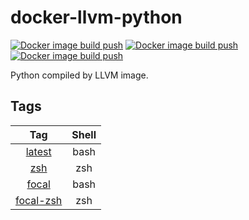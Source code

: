 # docker-llvm-python

[![Docker image build push](https://github.com/poad/docker-llvm-python/actions/workflows/main.yml/badge.svg)](https://github.com/poad/docker-llvm-python/actions/workflows/main.yml)
[![Docker image build push](https://github.com/poad/docker-llvm-python/actions/workflows/main.yml/badge.svg?event=pull_request)](https://github.com/poad/docker-llvm-python/actions/workflows/main.yml)
[![Docker image build push](https://github.com/poad/docker-llvm-python/actions/workflows/main.yml/badge.svg?event=push)](https://github.com/poad/docker-llvm-python/actions/workflows/main.yml)

Python compiled by LLVM image.

## Tags

| Tag | Shell |
|:---:|:----:|
| [latest](https://github.com/poad/docker-llvm-python/tree/master/ubuntu) | bash |
| [zsh](https://github.com/poad/docker-llvm-python/tree/master/ubuntu-zsh) | zsh |
| [focal](https://github.com/poad/docker-llvm-python/tree/master/ubuntu) | bash |
| [focal-zsh](https://github.com/poad/docker-llvm-python/tree/master/ubuntu-zsh) | zsh |

